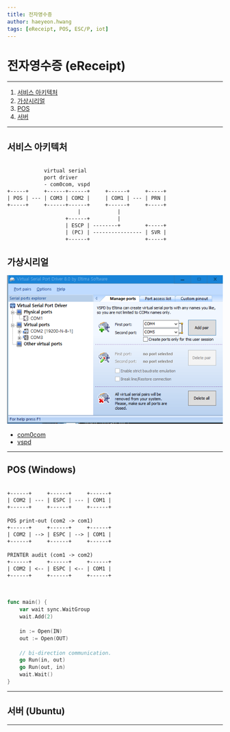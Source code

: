 ```yaml
---
title: 전자영수증 
author: haeyeon.hwang
tags: [eReceipt, POS, ESC/P, iot]
---
```


# 전자영수증 (eReceipt)
---

1. [서비스 아키텍처](#서비스-아키텍처) 
2. [가상시리얼](#가상시리얼) 
3. [POS](#pos-windows) 
4. [서버](#서버-ubuntu) 

---

## 서비스 아키텍처

~~~console

            virtual serial
            port driver
            - com0com, vspd
+-----+     +------+------+     +------+     +-----+
| POS | --- | COM3 | COM2 |     | COM1 | --- | PRN |
+-----+     +------+------+     +------+     +-----+
                       |            |
                   +------+         |
                   | ESCP | --------+        +-----+
                   | (PC) | ---------------- | SVR |
                   +------+                  +-----+

~~~

## 가상시리얼


![](images/vspd.png)

- [com0com](http://com0com.sourceforge.net/)
- [vspd](https://www.eltima.com/vspd-post-download.html)

---

## POS (Windows)

~~~console
             
+------+     +------+     +------+
| COM2 | --- | ESPC | --- | COM1 |
+------+     +------+     +------+ 

POS print-out (com2 -> com1)
+------+     +------+     +------+
| COM2 | --> | ESPC | --> | COM1 |
+------+     +------+     +------+ 

PRINTER audit (com1 -> com2)
+------+     +------+     +------+
| COM2 | <-- | ESPC | <-- | COM1 |
+------+     +------+     +------+ 


~~~

~~~go

func main() {
	var wait sync.WaitGroup
	wait.Add(2)

	in := Open(IN)
	out := Open(OUT)

	// bi-direction communication.
	go Run(in, out)
	go Run(out, in)
	wait.Wait()
}

~~~

---

## 서버 (Ubuntu)

---